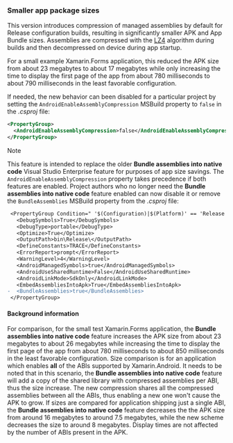 ### Smaller app package sizes

This version introduces compression of managed assemblies by default for Release
configuration builds, resulting in significantly smaller APK and App Bundle
sizes.  Assemblies are compressed with the [LZ4][lz4] algorithm during builds
and then decompressed on device during app startup.

For a small example Xamarin.Forms application, this reduced the APK size from
about 23 megabytes to about 17 megabytes while only increasing the time to
display the first page of the app from about 780 milliseconds to about 790
milliseconds in the least favorable configuration.

If needed, the new behavior can been disabled for a particular project by
setting the `AndroidEnableAssemblyCompression` MSBuild property to `false` in
the _.csproj_ file:

```xml
<PropertyGroup>
  <AndroidEnableAssemblyCompression>false</AndroidEnableAssemblyCompression>
</PropertyGroup>
```

> [!NOTE]
> This feature is intended to replace the older **Bundle assemblies into native
> code** Visual Studio Enterprise feature for purposes of app size savings.  The
> `AndroidEnableAssemblyCompression` property takes precedence if both features
> are enabled.  Project authors who no longer need the **Bundle assemblies into
> native code** feature enabled can now disable it or remove the
> `BundleAssemblies` MSBuild property from the _.csproj_ file:
>
> ```diff
>  <PropertyGroup Condition=" '$(Configuration)|$(Platform)' == 'Release|AnyCPU' ">
>    <DebugSymbols>True</DebugSymbols>
>    <DebugType>portable</DebugType>
>    <Optimize>True</Optimize>
>    <OutputPath>bin\Release\</OutputPath>
>    <DefineConstants>TRACE</DefineConstants>
>    <ErrorReport>prompt</ErrorReport>
>    <WarningLevel>4</WarningLevel>
>    <AndroidManagedSymbols>true</AndroidManagedSymbols>
>    <AndroidUseSharedRuntime>False</AndroidUseSharedRuntime>
>    <AndroidLinkMode>SdkOnly</AndroidLinkMode>
>    <EmbedAssembliesIntoApk>True</EmbedAssembliesIntoApk>
> -  <BundleAssemblies>true</BundleAssemblies>
>  </PropertyGroup>
> ```

#### Background information

For comparison, for the small test Xamarin.Forms application, the **Bundle
assemblies into native code** feature increases the APK size from about 23
megabytes to about 26 megabytes while increasing the time to display the
first page of the app from about 780 milliseconds to about 850 milliseconds 
in the least favorable configuration. Size comparison is for an application
which enables **all** of the ABIs supported by Xamarin.Android.  It needs to
be noted that in this scenario, the **Bundle assemblies into native code**
feature will add a copy of the shared library with compressed assemblies per 
ABI, thus the size increase. The new compression shares all the compressed
assemblies between all the ABIs, thus enabling a new one won't cause the APK
to grow. If sizes are compared for application shipping just a single ABI, the
**Bundle assemblies into native code** feature decreases the the APK size from
around 16 megabytes to around 7.5 megabytes, while the new scheme decreases the
size to around 8 megabytes. Display times are not affected by the number of ABIs
present in the APK.

[lz4]: https://github.com/lz4/lz4
